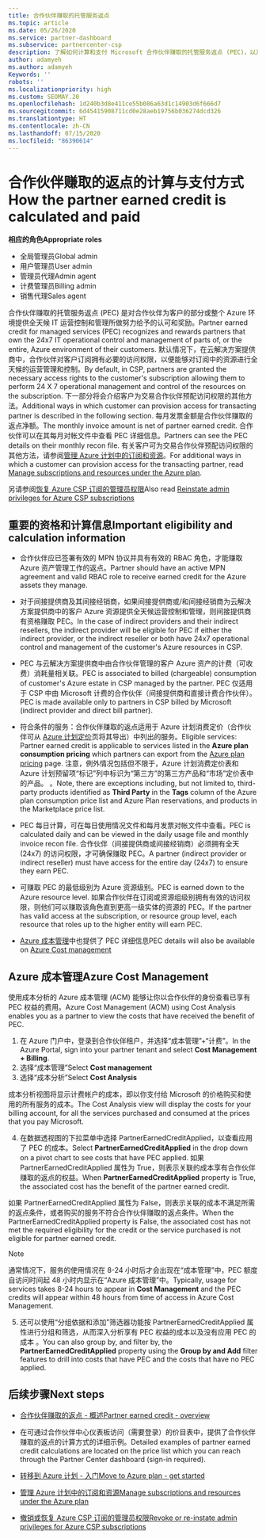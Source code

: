 ```yaml
---
title: 合作伙伴赚取的托管服务返点
ms.topic: article
ms.date: 05/26/2020
ms.service: partner-dashboard
ms.subservice: partnercenter-csp
description: 了解如何计算和支付 Microsoft 合作伙伴赚取的托管服务返点 (PEC)，以及如何确保你有资格赚取它们。
author: adamyeh
ms.author: adamyeh
Keywords: ''
robots: ''
ms.localizationpriority: high
ms.custom: SEOMAY.20
ms.openlocfilehash: 1d240b3d8e411ce55b086a63d1c14903d6f666d7
ms.sourcegitcommit: 6d45415908711cd0e28aeb19756b036274dcd326
ms.translationtype: HT
ms.contentlocale: zh-CN
ms.lasthandoff: 07/15/2020
ms.locfileid: "86390614"
---
```

# <a name="how-the-partner-earned-credit-is-calculated-and-paid"></a><span data-ttu-id="6329a-103">合作伙伴赚取的返点的计算与支付方式</span><span class="sxs-lookup"><span data-stu-id="6329a-103">How the partner earned credit is calculated and paid</span></span>

<span data-ttu-id="6329a-104">**相应的角色**</span><span class="sxs-lookup"><span data-stu-id="6329a-104">**Appropriate roles**</span></span>

- <span data-ttu-id="6329a-105">全局管理员</span><span class="sxs-lookup"><span data-stu-id="6329a-105">Global admin</span></span>
- <span data-ttu-id="6329a-106">用户管理员</span><span class="sxs-lookup"><span data-stu-id="6329a-106">User admin</span></span>
- <span data-ttu-id="6329a-107">管理员代理</span><span class="sxs-lookup"><span data-stu-id="6329a-107">Admin agent</span></span>
- <span data-ttu-id="6329a-108">计费管理员</span><span class="sxs-lookup"><span data-stu-id="6329a-108">Billing admin</span></span>
- <span data-ttu-id="6329a-109">销售代理</span><span class="sxs-lookup"><span data-stu-id="6329a-109">Sales agent</span></span>

<span data-ttu-id="6329a-110">合作伙伴赚取的托管服务返点 (PEC) 是对合作伙伴为客户的部分或整个 Azure 环境提供全天候 IT 运营控制和管理所做努力给予的认可和奖励。</span><span class="sxs-lookup"><span data-stu-id="6329a-110">Partner earned credit for managed services (PEC) recognizes and rewards partners that own the 24x7 IT operational control and management of parts of, or the entire, Azure environment of their customers.</span></span> <span data-ttu-id="6329a-111">默认情况下，在云解决方案提供商中，合作伙伴对客户订阅拥有必要的访问权限，以便能够对订阅中的资源进行全天候的运营管理和控制。</span><span class="sxs-lookup"><span data-stu-id="6329a-111">By default, in CSP, partners are granted the necessary access rights to the customer's subscription allowing them to perform 24 X 7 operational management and control of the resources on the subscription.</span></span> <span data-ttu-id="6329a-112">下一部分将会介绍客户为交易合作伙伴预配访问权限的其他方法。</span><span class="sxs-lookup"><span data-stu-id="6329a-112">Additional ways in which customer can provision access for transacting partner is described in the following section.</span></span> <span data-ttu-id="6329a-113">每月发票金额是合作伙伴赚取的返点净额。</span><span class="sxs-lookup"><span data-stu-id="6329a-113">The monthly invoice amount is net of partner earned credit.</span></span> <span data-ttu-id="6329a-114">合作伙伴可以在其每月对帐文件中查看 PEC 详细信息。</span><span class="sxs-lookup"><span data-stu-id="6329a-114">Partners can see the PEC details on their monthly recon file.</span></span> <span data-ttu-id="6329a-115">有关客户可为交易合作伙伴预配访问权限的其他方法，请参阅[管理 Azure 计划中的订阅和资源](azure-plan-manage.md)。</span><span class="sxs-lookup"><span data-stu-id="6329a-115">For additional ways in which a customer can provision access for the transacting partner, read [Manage subscriptions and resources under the Azure plan](azure-plan-manage.md).</span></span>

<span data-ttu-id="6329a-116">另请参阅[恢复 Azure CSP 订阅的管理员权限](revoke-reinstate-csp.md)</span><span class="sxs-lookup"><span data-stu-id="6329a-116">Also read [Reinstate admin privileges for Azure CSP subscriptions](revoke-reinstate-csp.md)</span></span>

## <a name="important-eligibility-and-calculation-information"></a><span data-ttu-id="6329a-117">重要的资格和计算信息</span><span class="sxs-lookup"><span data-stu-id="6329a-117">Important eligibility and calculation information</span></span>

- <span data-ttu-id="6329a-118">合作伙伴应已签署有效的 MPN 协议并具有有效的 RBAC 角色，才能赚取 Azure 资产管理工作的返点。</span><span class="sxs-lookup"><span data-stu-id="6329a-118">Partner should have an active MPN agreement and valid RBAC role to receive earned credit for the Azure assets they manage.</span></span> 

- <span data-ttu-id="6329a-119">对于间接提供商及其间接经销商，如果间接提供商或/和间接经销商为云解决方案提供商中的客户 Azure 资源提供全天候运营控制和管理，则间接提供商有资格赚取 PEC。</span><span class="sxs-lookup"><span data-stu-id="6329a-119">In the case of indirect providers and their indirect resellers, the indirect provider will be eligible for PEC if either the indirect provider, or the indirect reseller or both have 24x7 operational control and management of the customer's Azure resources in CSP.</span></span>

- <span data-ttu-id="6329a-120">PEC 与云解决方案提供商中由合作伙伴管理的客户 Azure 资产的计费（可收费）消耗量相关联。</span><span class="sxs-lookup"><span data-stu-id="6329a-120">PEC is associated to billed (chargeable) consumption of customer's Azure estate in CSP managed by the partner.</span></span> <span data-ttu-id="6329a-121">PEC 仅适用于 CSP 中由 Microsoft 计费的合作伙伴（间接提供商和直接计费合作伙伴）。</span><span class="sxs-lookup"><span data-stu-id="6329a-121">PEC is made available only to partners in CSP billed by Microsoft (indirect provider and direct bill partner).</span></span> 

- <span data-ttu-id="6329a-122">符合条件的服务：合作伙伴赚取的返点适用于 Azure 计划消费定价（合作伙伴可从 [Azure 计划定价](https://partner.microsoft.com/commerce/sales)页将其导出）中列出的服务。</span><span class="sxs-lookup"><span data-stu-id="6329a-122">Eligible services: Partner earned credit is applicable to services listed in the **Azure plan consumption pricing** which partners can export from the [Azure plan pricing](https://partner.microsoft.com/commerce/sales) page.</span></span> <span data-ttu-id="6329a-123">注意，例外情况包括但不限于，Azure 计划消费定价表和 Azure 计划预留项“标记”列中标识为“第三方”的第三方产品和“市场”定价表中的产品。 。</span><span class="sxs-lookup"><span data-stu-id="6329a-123">Note, there are exceptions including, but not limited to, third-party products identified as **Third Party** in  the **Tags** column of the Azure plan consumption price list and Azure Plan reservations, and products in the Marketplace price list.</span></span>

- <span data-ttu-id="6329a-124">PEC 每日计算，可在每日使用情况文件和每月发票对帐文件中查看。</span><span class="sxs-lookup"><span data-stu-id="6329a-124">PEC is calculated daily and can be viewed in the daily usage file and monthly invoice recon file.</span></span> <span data-ttu-id="6329a-125">合作伙伴（间接提供商或间接经销商）必须拥有全天 (24x7) 的访问权限，才可确保赚取 PEC。</span><span class="sxs-lookup"><span data-stu-id="6329a-125">A partner (indirect provider or indirect reseller) must have access for the entire day (24x7) to ensure they earn PEC.</span></span>  

- <span data-ttu-id="6329a-126">可赚取 PEC 的最低级别为 Azure 资源级别。</span><span class="sxs-lookup"><span data-stu-id="6329a-126">PEC is earned down to the Azure resource level.</span></span> <span data-ttu-id="6329a-127">如果合作伙伴在订阅或资源组级别拥有有效的访问权限，则他们可以赚取该角色直到更高一级实体的资源的 PEC。</span><span class="sxs-lookup"><span data-stu-id="6329a-127">If the partner has valid access at the subscription, or resource group level, each resource that roles up to the higher entity will earn PEC.</span></span>  

- <span data-ttu-id="6329a-128">[Azure 成本管理](https://go.microsoft.com/fwlink/?linkid=2106482)中也提供了 PEC 详细信息</span><span class="sxs-lookup"><span data-stu-id="6329a-128">PEC details will also be available on [Azure Cost management](https://go.microsoft.com/fwlink/?linkid=2106482)</span></span>

## <a name="azure-cost-management"></a><span data-ttu-id="6329a-129">Azure 成本管理</span><span class="sxs-lookup"><span data-stu-id="6329a-129">Azure Cost Management</span></span>

 <span data-ttu-id="6329a-130">使用成本分析的 Azure 成本管理 (ACM) 能够让你以合作伙伴的身份查看已享有 PEC 权益的费用。</span><span class="sxs-lookup"><span data-stu-id="6329a-130">Azure Cost Management (ACM) using Cost Analysis enables you as a partner to view the costs that have received the benefit of PEC.</span></span>  

1. <span data-ttu-id="6329a-131">在 Azure 门户中，登录到合作伙伴租户，并选择“成本管理”+“计费”。</span><span class="sxs-lookup"><span data-stu-id="6329a-131">In the Azure Portal, sign into your partner tenant and select **Cost Management + Billing**.</span></span>
2.  <span data-ttu-id="6329a-132">选择“成本管理”</span><span class="sxs-lookup"><span data-stu-id="6329a-132">Select **Cost management**</span></span>
3.  <span data-ttu-id="6329a-133">选择“成本分析”</span><span class="sxs-lookup"><span data-stu-id="6329a-133">Select **Cost Analysis**</span></span>

<span data-ttu-id="6329a-134">成本分析视图将显示计费帐户的成本，即以你支付给 Microsoft 的价格购买和使用的所有服务的成本。</span><span class="sxs-lookup"><span data-stu-id="6329a-134">The Cost Analysis view will display the costs for your billing account, for all the services purchased and consumed at the prices that you pay Microsoft.</span></span>

4.  <span data-ttu-id="6329a-135">在数据透视图的下拉菜单中选择 PartnerEarnedCreditApplied，以查看应用了 PEC 的成本。</span><span class="sxs-lookup"><span data-stu-id="6329a-135">Select **PartnerEarnedCreditApplied** in the drop down on a pivot chart to see costs that have PEC applied.</span></span> <span data-ttu-id="6329a-136">如果 PartnerEarnedCreditApplied 属性为 True，则表示关联的成本享有合作伙伴赚取的返点的权益。</span><span class="sxs-lookup"><span data-stu-id="6329a-136">When **PartnerEarnedCreditApplied** property is True, the associated cost has the benefit of the partner earned credit.</span></span> 

<span data-ttu-id="6329a-137">如果 PartnerEarnedCreditApplied 属性为 False，则表示关联的成本不满足所需的返点条件，或者购买的服务不符合合作伙伴赚取的返点条件。</span><span class="sxs-lookup"><span data-stu-id="6329a-137">When the PartnerEarnedCreditApplied property is False, the associated cost has not met the required eligibility for the credit or the service purchased is not eligible for partner earned credit.</span></span>

>[!NOTE] 
><span data-ttu-id="6329a-138">通常情况下，服务的使用情况在 8-24 小时后才会出现在“成本管理”中，PEC 额度自访问时间起 48 小时内显示在“Azure 成本管理”中。</span><span class="sxs-lookup"><span data-stu-id="6329a-138">Typically, usage for services takes 8-24 hours to appear in **Cost Management** and the PEC credits will appear within 48 hours from time of access in Azure Cost Management.</span></span>

5. <span data-ttu-id="6329a-139">还可以使用“分组依据和添加”筛选器功能按 PartnerEarnedCreditApplied 属性进行分组和筛选，从而深入分析享有 PEC 权益的成本以及没有应用 PEC 的成本 。</span><span class="sxs-lookup"><span data-stu-id="6329a-139">You can also group by, and filter by, the **PartnerEarnedCreditApplied** property using the **Group by and Add** filter features to drill into costs that have PEC and the costs that have no PEC applied.</span></span>

## <a name="next-steps"></a><span data-ttu-id="6329a-140">后续步骤</span><span class="sxs-lookup"><span data-stu-id="6329a-140">Next steps</span></span>

- [<span data-ttu-id="6329a-141">合作伙伴赚取的返点 - 概述</span><span class="sxs-lookup"><span data-stu-id="6329a-141">Partner earned credit - overview</span></span>](partner-earned-credit.md)

- <span data-ttu-id="6329a-142">在可通过合作伙伴中心仪表板访问（需要登录）的价目表中，提供了合作伙伴赚取的返点的计算方式的详细示例。</span><span class="sxs-lookup"><span data-stu-id="6329a-142">Detailed examples of partner earned credit calculations are located on the price list which you can reach through the Partner Center dashboard (sign-in required).</span></span>

- [<span data-ttu-id="6329a-143">转移到 Azure 计划 - 入门</span><span class="sxs-lookup"><span data-stu-id="6329a-143">Move to Azure plan - get started</span></span>](azure-plan-get-started.md)

- [<span data-ttu-id="6329a-144">管理 Azure 计划中的订阅和资源</span><span class="sxs-lookup"><span data-stu-id="6329a-144">Manage subscriptions and resources under the Azure plan</span></span>](azure-plan-manage.md)

- [<span data-ttu-id="6329a-145">撤销或恢复 Azure CSP 订阅的管理员权限</span><span class="sxs-lookup"><span data-stu-id="6329a-145">Revoke or re-instate admin privileges for Azure CSP subscriptions  </span></span>](revoke-reinstate-csp.md)

